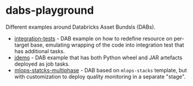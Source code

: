 # dabs-playground

Different examples around Databricks Asset Bundsls (DABs).


- [integration-tests](integration-tests) - DAB example on how to redefine resource on per-target base, emulating wrapping of the code into integration test that has additional tasks.
- [jdemo](jdemo) - DAB example that has both Python wheel and JAR artefacts deployed as job tasks.
- [mlops-statcks-multiphase](mlops-statcks-multiphase) - DAB based on `mlops-stacks` template, but with customization to deploy quality monitoring in a separate "stage".

